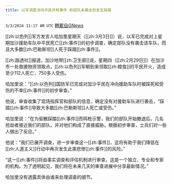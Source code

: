 ```yaml
---
title: 以军调查涉向平民开枪事件 称部队未袭击但发生踩踏
---
```

`3/3/2024 11:17 AM UTC` [轉載自GNews](https://gnews.org/articles/2360864)

[[zh:以色列]]军方发言人哈加里星期天（[[zh:3月3日]]）说，以军已完成对上星期加沙援助车队中平民死亡[[zh:事件]]的初步调查，确定部队没有袭击该车队，而且大多数[[zh:巴勒斯坦]]人死于踩踏[[zh:事件]]。

[[zh:路透社]]报道，加沙地带[[zh:卫生部]]说，星期四（[[zh:2月29日]]）在加沙市一处救援物资领取点，[[zh:以色列]]军朝到来领取[[zh:粮食]]的平民开火，造成至少112人死亡、750多人受伤。

哈加里说：“[[zh:以色列]]国防军已完成对加沙平民在冲向援助车队时被踩死和受伤的不幸[[zh:事件]]的初步审查。”

他说，审查收集了现场指挥官和部队的信息，确定没有对援助车队进行袭击，“踩踏[[zh:事件]]导致大多数[[zh:巴勒斯坦]]人死亡或受伤。”

哈加里说：“在为驱散踩踏[[zh:事件]]而鸣枪示警，我们的部队开始撤退后，几名抢劫者接近我们的部队，并对他们构成了直接威胁。根据初步审查，士兵们对一些人做出了反应。”

他说：“我们已展开调查，进一步审查这一[[zh:事件]]，这将有助于我们降低在[[zh:人道主义]]行动中再次发生此类悲惨[[zh:事件]]的风险。”

“这一[[zh:事件]]将由事实调查和评估机制进行审查，这是一个独立、专业和专家的机构。为了透明起见，我们将在未来几天的审查进展中分享最新情况。”

哈加里没有透露具体由谁来处理调查的细节。
